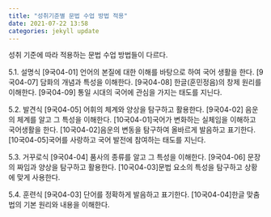 ```yaml
---
title: "성취기준별 문법 수업 방법 적용"
date: 2021-07-22 13:58
categories: jekyll update
---
```


성취 기준에 따라 적용하는 문법 수업 방법들이 다르다.

5.1. 설명식
[9국04-01] 언어의 본질에 대한 이해를 바탕으로 하여 국어 생활을 한다.
[9국04-07] 담화의 개념과 특성을 이해한다.
[9국04-08] 한글(훈민정음)의 창제 원리를 이해한다.
[9국04-09] 통일 시대의 국어에 관심을 가지는 태도를 지닌다.

5.2. 발견식
[9국04-05] 어휘의 체계와 양상을 탐구하고 활용한다.
[9국04-02] 음운의 체계를 알고 그 특성을 이해한다.
[10국04-01]국어가 변화하는 실체임을 이해하고 국어생활을 한다.
[10국04-02]음운의 변동을 탐구하여 올바르게 발음하고 표기한다.
[10국04-05]국어를 사랑하고 국어 발전에 참여하는 태도를 지닌다.

5.3. 거꾸로식
[9국04-04] 품사의 종류를 알고 그 특성을 이해한다.
[9국04-06] 문장의 짜임과 양상을 탐구하고 활용한다.
[10국04-03]문법 요소의 특성을 탐구하고 상황에 맞게 사용한다.

5.4. 훈련식
[9국04-03] 단어를 정확하게 발음하고 표기한다.
[10국04-04]한글 맞춤법의 기본 원리와 내용을 이해한다.
